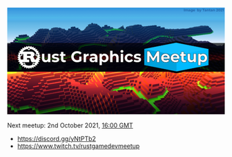 ![meetup logo](MeetupLogo.png)

Next meetup: 2nd October 2021, [16:00 GMT](https://everytimezone.com/s/c603b7e6)
  - https://discord.gg/yNtPTb2
  - https://www.twitch.tv/rustgamedevmeetup
